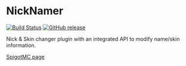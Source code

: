 # NickNamer

[![Build Status](https://travis-ci.com/InventivetalentDev/NickNamer.svg?branch=master)](https://travis-ci.com/InventivetalentDev/NickNamer)
[![GitHub release](https://img.shields.io/github/release/InventivetalentDev/NickNamer.svg)](https://github.com/InventivetalentDev/NickNamer/releases/latest)

Nick & Skin changer plugin with an integrated API to modify name/skin information.

[SpigotMC page](https://r.spiget.org/5341)
